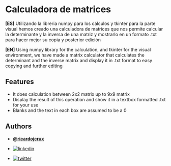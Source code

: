 # Calculadora de matrices 

**[ES]** Utilizando la libreria numpy para los cálculos y tkinter para la parte visual hemos creado una calculadora de matrices que nos permite calcular la determinante y la inversa de una matriz y mostrarlo en un formato .txt para hacer mejor su copia y posterior edición

**[EN]** Using numpy library for the calculation, and tkinter for the visual environment, we have made a matrix calculator that calculates the determinant and the inverse matrix and display it in .txt format to easy copying and further editing

## Features

- It does calculation between 2x2 matrix up to 9x9 matrix
- Display the result of this operation and show it in a textbox formatted .txt for your use
- Blanks and the text in each box are assumed to be a 0

## Authors

- **[@ricardojcrux](https://www.github.com/ricardojcrux)**

- [![linkedin](https://img.shields.io/badge/linkedin-0A66C2?style=for-the-badge&logo=linkedin&logoColor=white)](https://www.linkedin.com/in/ricardojcrux) 

- [![twitter](https://img.shields.io/badge/twitter-1DA1F2?style=for-the-badge&logo=twitter&logoColor=white)](https://twitter.com/ricardojcrux)

